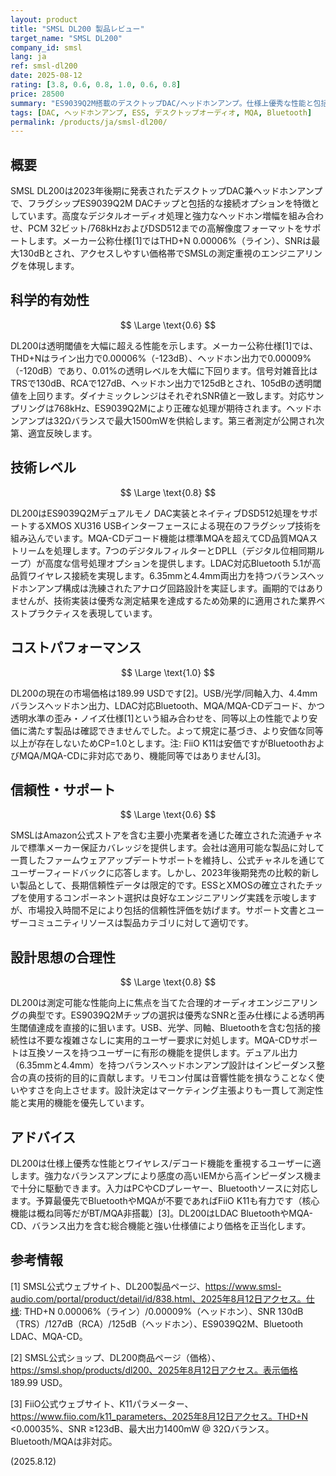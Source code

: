 ```yaml
---
layout: product
title: "SMSL DL200 製品レビュー"
target_name: "SMSL DL200"
company_id: smsl
lang: ja
ref: smsl-dl200
date: 2025-08-12
rating: [3.8, 0.6, 0.8, 1.0, 0.6, 0.8]
price: 28500
summary: "ES9039Q2M搭載のデスクトップDAC/ヘッドホンアンプ。仕様上優秀な性能と包括的な接続性（LDAC Bluetooth/MQA-CD含む）を持ち、189.99 USDで強力な価値を提供"
tags: [DAC, ヘッドホンアンプ, ESS, デスクトップオーディオ, MQA, Bluetooth]
permalink: /products/ja/smsl-dl200/
---
```


## 概要

SMSL DL200は2023年後期に発表されたデスクトップDAC兼ヘッドホンアンプで、フラグシップES9039Q2M DACチップと包括的な接続オプションを特徴としています。高度なデジタルオーディオ処理と強力なヘッドホン増幅を組み合わせ、PCM 32ビット/768kHzおよびDSD512までの高解像度フォーマットをサポートします。メーカー公称仕様[1]ではTHD+N 0.00006%（ライン）、SNRは最大130dBとされ、アクセスしやすい価格帯でSMSLの測定重視のエンジニアリングを体現します。

## 科学的有効性

$$ \Large \text{0.6} $$

DL200は透明閾値を大幅に超える性能を示します。メーカー公称仕様[1]では、THD+Nはライン出力で0.00006%（-123dB）、ヘッドホン出力で0.00009%（-120dB）であり、0.01%の透明レベルを大幅に下回ります。信号対雑音比はTRSで130dB、RCAで127dB、ヘッドホン出力で125dBとされ、105dBの透明閾値を上回ります。ダイナミックレンジはそれぞれSNR値と一致します。対応サンプリングは768kHz、ES9039Q2Mにより正確な処理が期待されます。ヘッドホンアンプは32Ωバランスで最大1500mWを供給します。第三者測定が公開され次第、適宜反映します。

## 技術レベル

$$ \Large \text{0.8} $$

DL200はES9039Q2Mデュアルモノ DAC実装とネイティブDSD512処理をサポートするXMOS XU316 USBインターフェースによる現在のフラグシップ技術を組み込んでいます。MQA-CDデコード機能は標準MQAを超えてCD品質MQAストリームを処理します。7つのデジタルフィルターとDPLL（デジタル位相同期ループ）が高度な信号処理オプションを提供します。LDAC対応Bluetooth 5.1が高品質ワイヤレス接続を実現します。6.35mmと4.4mm両出力を持つバランスヘッドホンアンプ構成は洗練されたアナログ回路設計を実証します。画期的ではありませんが、技術実装は優秀な測定結果を達成するため効果的に適用された業界ベストプラクティスを表現しています。

## コストパフォーマンス

$$ \Large \text{1.0} $$

DL200の現在の市場価格は189.99 USDです[2]。USB/光学/同軸入力、4.4mmバランスヘッドホン出力、LDAC対応Bluetooth、MQA/MQA-CDデコード、かつ透明水準の歪み・ノイズ仕様[1]という組み合わせを、同等以上の性能でより安価に満たす製品は確認できませんでした。よって規定に基づき、より安価な同等以上が存在しないためCP=1.0とします。注: FiiO K11は安価ですがBluetoothおよびMQA/MQA-CDに非対応であり、機能同等ではありません[3]。

## 信頼性・サポート

$$ \Large \text{0.6} $$

SMSLはAmazon公式ストアを含む主要小売業者を通じた確立された流通チャネルで標準メーカー保証カバレッジを提供します。会社は適用可能な製品に対して一貫したファームウェアアップデートサポートを維持し、公式チャネルを通じてユーザーフィードバックに応答します。しかし、2023年後期発売の比較的新しい製品として、長期信頼性データは限定的です。ESSとXMOSの確立されたチップを使用するコンポーネント選択は良好なエンジニアリング実践を示唆しますが、市場投入時間不足により包括的信頼性評価を妨げます。サポート文書とユーザーコミュニティリソースは製品カテゴリに対して適切です。

## 設計思想の合理性

$$ \Large \text{0.8} $$

DL200は測定可能な性能向上に焦点を当てた合理的オーディオエンジニアリングの典型です。ES9039Q2Mチップの選択は優秀なSNRと歪み仕様による透明再生閾値達成を直接的に狙います。USB、光学、同軸、Bluetoothを含む包括的接続性は不要な複雑さなしに実用的ユーザー要求に対処します。MQA-CDサポートは互換ソースを持つユーザーに有形の機能を提供します。デュアル出力（6.35mmと4.4mm）を持つバランスヘッドホンアンプ設計はインピーダンス整合の真の技術的目的に貢献します。リモコン付属は音響性能を損なうことなく使いやすさを向上させます。設計決定はマーケティング主張よりも一貫して測定性能と実用的機能を優先しています。

## アドバイス

DL200は仕様上優秀な性能とワイヤレス/デコード機能を重視するユーザーに適します。強力なバランスアンプにより感度の高いIEMから高インピーダンス機まで十分に駆動できます。入力はPCやCDプレーヤー、Bluetoothソースに対応します。予算最優先でBluetoothやMQAが不要であればFiiO K11も有力です（核心機能は概ね同等だがBT/MQA非搭載）[3]。DL200はLDAC BluetoothやMQA-CD、バランス出力を含む総合機能と強い仕様値により価格を正当化します。

## 参考情報

[1] SMSL公式ウェブサイト、DL200製品ページ、https://www.smsl-audio.com/portal/product/detail/id/838.html、2025年8月12日アクセス。仕様: THD+N 0.00006%（ライン）/0.00009%（ヘッドホン）、SNR 130dB（TRS）/127dB（RCA）/125dB（ヘッドホン）、ES9039Q2M、Bluetooth LDAC、MQA-CD。

[2] SMSL公式ショップ、DL200商品ページ（価格）、https://smsl.shop/products/dl200、2025年8月12日アクセス。表示価格 189.99 USD。

[3] FiiO公式ウェブサイト、K11パラメーター、https://www.fiio.com/k11_parameters、2025年8月12日アクセス。THD+N <0.00035%、SNR ≥123dB、最大出力1400mW @ 32Ωバランス。Bluetooth/MQAは非対応。

(2025.8.12)